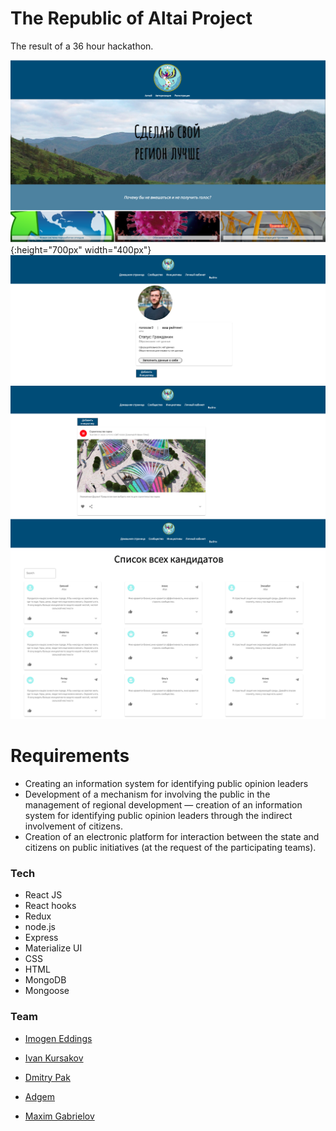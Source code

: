 # The Republic of Altai Project

The result of a 36 hour hackathon. 

![Homepage](https://github.com/negomi-e/altai/blob/master/images/Screenshot%202020-10-27%20at%2012.57.29.png){:height="700px" width="400px"}
![account page](https://github.com/negomi-e/altai/blob/master/images/Screenshot%202020-10-27%20at%2012.57.19.png)
![News page](https://github.com/negomi-e/altai/blob/master/images/Screenshot%202020-10-27%20at%2012.57.09.png)
![Voting page](https://github.com/negomi-e/altai/blob/master/images/Screenshot%202020-10-27%20at%2012.56.58.png)

# Requirements

- Creating an information system for identifying public opinion leaders
- Development of a mechanism for involving the public in the management of regional development — creation of an information system for identifying public opinion leaders through the indirect involvement of citizens.
- Creation of an electronic platform for interaction between the state and citizens on public initiatives (at the request of the participating teams).

### Tech

* React JS
* React hooks
* Redux
* node.js
* Express
* Materialize UI
* CSS
* HTML
* MongoDB
* Mongoose


### Team

* [Imogen Eddings]
* [Ivan Kursakov]
* [Dmitry Pak]
* [Adgem]
* [Maxim Gabrielov]



  [Imogen Eddings]: <https://github.com/negomi-e/>
  [Ivan Kursakov]: <https://github.com/XaVi7777>
  [Dmitry Pak]: <https://github.com/pakdmitry88>
  [Adgem]: <https://github.com/Adgem19>
  [Maxim Gabrielov]: <https://github.com/Gabrielov8>
  
